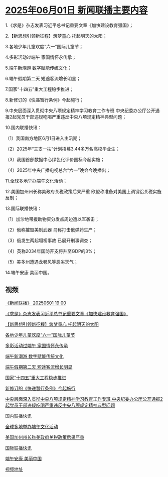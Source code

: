 # [2025年06月01日 新闻联播主要内容](https://tv.cctv.com/lm/xwlb/day/20250601.shtml)

1.《求是》杂志发表习近平总书记重要文章《加快建设教育强国》；

2.【新思想引领新征程】筑梦童心 托起明天的太阳；

3.各地少年儿童欢度“六一”国际儿童节；

4.多彩活动过端午 家国情怀永传承；

5.端午新潮游 数字赋能传统文化；

6.端午假期第二天 短途客流增长明显；

7.国家“十四五”重大工程稳步推进；

8.新修订的《快递暂行条例》今起施行；

9.中央层面深入贯彻中央八项规定精神学习教育工作专班 中央纪委办公厅公开通报2起党员干部违规吃喝严重违反中央八项规定精神典型问题；

10.国内联播快讯：

（1）我国南方地区6月1日进入主汛期；

（2）2025年“三支一扶”计划招募3.44多万名高校毕业生；

（3）我国首部数据中心绿色化评价国标今起实施；

（4）2025年中央广播电视总台“六一”晚会今晚播出；

11.全球多地举办端午文化活动；

12.美国加州州长称美政府关税政策后果严重 欧盟称准备对美国上调钢铝关税实施反制；

13.国际联播快讯：

（1）加沙地带援助物资分发点周边遭以军袭击；

（2）俄称摧毁美制武器 乌称打击俄弹药生产；

（3）俄发生两起塌桥事故 已展开刑事调查；

（4）英称2034年国防开支将升至GDP的3%；

（5）美多州遭遇龙卷风等恶劣天气；

14.端午安康 美丽中国。

## 视频

[《新闻联播》 20250601 19:00](https://tv.cctv.com/2025/06/01/VIDEskNU9mlFpLmodwa102IT250601.shtml)

[《求是》杂志发表习近平总书记重要文章《加快建设教育强国》](https://tv.cctv.com/2025/06/01/VIDEpiSGy6zBbrJ4tTMNMQiq250601.shtml)

[【新思想引领新征程】筑梦童心 托起明天的太阳](https://tv.cctv.com/2025/06/01/VIDEeqhQtpYCACAL8gcLuUgV250601.shtml)

[各地少年儿童欢度“六一”国际儿童节](https://tv.cctv.com/2025/06/01/VIDEiHg1uwCM4x4GNl1bMMD3250601.shtml)

[多彩活动过端午 家国情怀永传承](https://tv.cctv.com/2025/06/01/VIDE3J4UoOZmReYdI25H5j10250601.shtml)

[端午新潮游 数字赋能传统文化](https://tv.cctv.com/2025/06/01/VIDEzPjmqNx7GseiwfCvtEye250601.shtml)

[端午假期第二天 短途客流增长明显](https://tv.cctv.com/2025/06/01/VIDEBhSrcSTpRiAG5oKPMEjt250601.shtml)

[国家“十四五”重大工程稳步推进](https://tv.cctv.com/2025/06/01/VIDEK4qYY4KiR9K6F8zDdKz9250601.shtml)

[新修订的《快递暂行条例》今起施行](https://tv.cctv.com/2025/06/01/VIDEFhOVLaQz0zstdm0ITxl5250601.shtml)

[中央层面深入贯彻中央八项规定精神学习教育工作专班 中央纪委办公厅公开通报2起党员干部违规吃喝严重违反中央八项规定精神典型问题](https://tv.cctv.com/2025/06/01/VIDEqe9pJwa2vqvlh9D0fjnC250601.shtml)

[国内联播快讯](https://tv.cctv.com/2025/06/01/VIDEBlNhiyB2Y2qESjvad96J250601.shtml)

[全球多地举办端午文化活动](https://tv.cctv.com/2025/06/01/VIDE1UCAieskqYtkTupiJwA2250601.shtml)

[美国加州州长称美政府关税政策后果严重](https://tv.cctv.com/2025/06/01/VIDEAfTllayNFWG0Z72YOt11250601.shtml)

[国际联播快讯](https://tv.cctv.com/2025/06/01/VIDErs3FUc9lzicW8FrIBBAe250601.shtml)

[端午安康 美丽中国](https://tv.cctv.com/2025/06/01/VIDEU4Aj8VLSYBB0UuXlarK8250601.shtml)

[视频地址](https://tv.cctv.com/lm/xwlb/day/20250601.shtml) 

